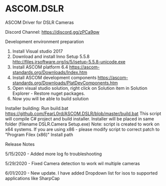 # ASCOM.DSLR
ASCOM Driver for DSLR Cameras

Discord Channel: https://discord.gg/zPCa9qw

Development environment preparation
1. Install Visual studio 2017
2. Download and install Inno Setup 5.5.8 http://files.jrsoftware.org/is/5/isetup-5.5.8-unicode.exe
3. Install ASCOM platform 6.4 https://ascom-standards.org/Downloads/Index.htm
4. Install ASCOM development components https://ascom-standards.org/Downloads/PlatDevComponents.htm
5. Open visual studio solution, right click on Solution item in Solution Explorer - Restore nuget packages.
6. Now you will be able to build solution

Installer building:
Run build.bat https://github.com/FearL0rd/ASCOM.DSLR/blob/master/build.bat
This script will compile C# project and build installer. Installer will be placed in same folder (filename DSLR.Camera Setup.exe) Note: script is created to work on x64 systems. If you are using x86 - please modify script to correct patch to "Program Filex (x86)" Install path 

Release Notes

5/15/2020 - Added more log fo troubleshooting

5/29/2020 - Fixed Camera detection to work wil multiple cameras

6/01/2020 - New update. I have added Dropdown list for isos to supported applications like SharpCap
